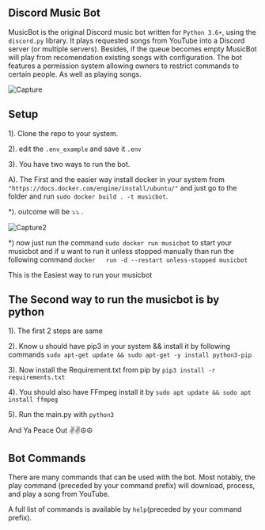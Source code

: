 ## Discord Music Bot

MusicBot is the original Discord music bot written for ``Python 3.6+``, using the ``discord.py`` library. It plays requested songs from YouTube into a Discord server (or multiple servers). Besides, if the queue becomes empty MusicBot will play from recomendation existing songs with configuration. The bot features a permission system allowing owners to restrict commands to certain people. As well as playing songs.

![Capture](https://user-images.githubusercontent.com/70603773/119663019-9ebfdd00-be4f-11eb-8621-d3adf1ed518a.PNG)

## Setup
1). Clone the repo to your system. 

2). edit the ``.env_example`` and save it ``.env``

3). You have two ways to run the bot.

A). The First and the easier way install docker in your system from ``"https://docs.docker.com/engine/install/ubuntu/"`` and just go to the folder and run ``sudo docker build . -t musicbot``.

*). outcome will be ⤵️⤵️ .

![Capture2](https://user-images.githubusercontent.com/70603773/119664161-b055b480-be50-11eb-80a1-89e9268a025f.PNG)

*) now just run the command ``sudo docker run musicbot`` to start your musicbot and if u want to run it unless stopped manually than run the following command             ``docker   run -d --restart unless-stopped musicbot``

This is the Easiest way to run your musicbot

<h2>The Second way to run the musicbot is by python</h2>

1). The first 2 steps are same

2). Know u should have pip3 in your system && install it by following commands ``sudo apt-get update && sudo apt-get -y install python3-pip``

3). Now install the Requirement.txt from pip by ``pip3 install -r requirements.txt``

4). You should also have FFmpeg install it by ``sudo apt update && sudo apt install ffmpeg``

5). Run the main.py with ``python3`` 

And Ya Peace Out ✌️✌️☮️☮️

<h2>Bot Commands</h2>

There are many commands that can be used with the bot. Most notably, the play <url> command (preceded by your command prefix) will download, process, and play a song from YouTube. 
  
A full list of commands is available by ``help``(preceded by your command prefix).



